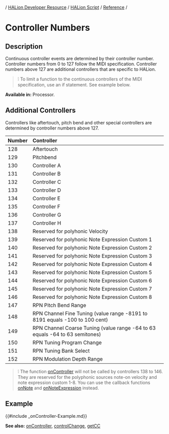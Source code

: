 / [HALion Developer Resource](../../HALion-Developer-Resource.md) / [HALion Script](./HALion-Script.md) / [Reference](./Reference.md) /

# Controller Numbers

## Description

Continuous controller events are determined by their controller number. Controller numbers from 0 to 127 follow the MIDI specification. Controller numbers above 127 are additional controllers that are specific to HALion.

>&#10069; To limit a function to the continuous controllers of the MIDI specification, use an if statement. See example below.

**Available in:** Processor.

## Additional Controllers

Controllers like aftertouch, pitch bend and other special controllers are determined by controller numbers above 127.

|Number|Controller|
|:-|:-|
|128|Aftertouch|
|129|Pitchbend|
|130|Controller A|
|131|Controller B|
|132|Controller C|
|133|Controller D|
|134|Controller E|
|135|Controller F|
|136|Controller G|
|137|Controller H|
|138|Reserved for polyhonic Velocity|
|139|Reserved for polyhonic Note Expression Custom 1|
|140|Reserved for polyhonic Note Expression Custom 2|
|141|Reserved for polyhonic Note Expression Custom 3|
|142|Reserved for polyhonic Note Expression Custom 4|
|143|Reserved for polyhonic Note Expression Custom 5|
|144|Reserved for polyhonic Note Expression Custom 6|
|145|Reserved for polyhonic Note Expression Custom 7|
|146|Reserved for polyhonic Note Expression Custom 8|
|147|RPN Pitch Bend Range|
|148|RPN Channel Fine Tuning (value range -8191 to 8191 equals -100 to 100 cent)|
|149|RPN Channel Coarse Tuning (value range -64 to 63 equals -64 to 63 semitones)|
|150|RPN Tuning Program Change|
|151|RPN Tuning Bank Select|
|152|RPN Modulation Depth Range|

>&#10069; The function [onController](./onController.md) will not be called by controllers 138 to 146. They are reserved for the polyphonic sources note-on velocity and note expression custom 1-8. You can use the callback functions [onNote](./onNote.md) and [onNoteExpression](./onNoteExpression.md) instead.

## Example

{{#include _onController-Example.md}}

**See also:**  [onController](./onController.md), [controlChange](./controlChange.md), [getCC](./getCC.md)